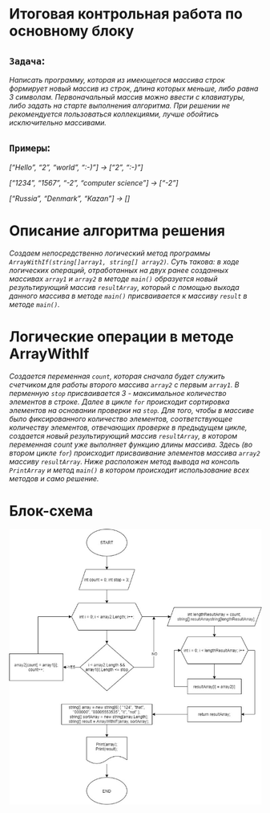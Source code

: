 # Итоговая контрольная работа по основному блоку
## `Задача`:
*Написать программу, которая из имеющегося массива строк формирует новый массив из строк, длина которых меньше, либо равна 3 символам. Первоначальный массив можно ввести с клавиатуры, либо задать на старте выполнения алгоритма. При решении не рекомендуется пользоваться коллекциями, лучше обойтись исключительно массивами.*

## `Примеры`:
*[“Hello”, “2”, “world”, “:-)”] → [“2”, “:-)”]*

*[“1234”, “1567”, “-2”, “computer science”] → [“-2”]*

*[“Russia”, “Denmark”, “Kazan”] → []*

# Описание алгоритма решения
*Создаем непосредственно логический метод программы *`ArrayWithIf(string[]array1, string[] array2)`*. Суть такова: в ходе логических операций, отработанных на двух ранее созданных массивах *`array1`* и *`array2`* в методе *`main()`* образуется новый результирующий массив *`resultArray`*, который с помощью выхода данного массива в методе *`main()`* присваивается к массиву *`result`* в методе *`main()`*.*

# Логические операции в методе ArrayWithIf
*Cоздается переменная *`count`*, которая сначала будет служить счетчиком для работы второго массива *`array2`* с первым *`array1`*. В перменную *`stop`* присваивается 3 - максимальное количество элементов в строке. Далее в цикле *`for`* происходит сортировка элементов на основании проверки на *`stop`*. Для того, чтобы в массиве было фиксированного количество элементов, соответствующее количеству элементов, отвечающих проверке в предыдущем цикле, создается новый результирующий массив *`resultArray`*, в котором переменная count уже выполняет функцию длины массива. Здесь (во втором цикле *`for`*) происходит присваивание элементов массива *`array2`* массиву *`resultArray`*. Ниже расположен метод вывода на консоль *`PrintArray`* и метод *`main()`* в котором происходит использование всех методов и само решение.*
# Блок-схема

![Схема](блоксхемаитоговой.jpg)